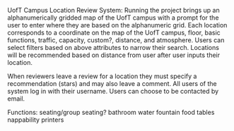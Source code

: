 UofT Campus Location Review System:
Running the project brings up an alphanumerically gridded map of the UofT campus with a prompt for the user to enter where they are based on the alphanumeric grid. Each location corresponds to a coordinate on the map of the UofT campus, floor, basic functions, traffic, capacity, custom?, distance, and atmosphere. Users can select filters based on above attributes to narrow their search. Locations will be recommended based on distance from user after user inputs their location. 

When reviewers leave a review for a location they must specify a recommendation (stars) and may also leave a comment. All users of the system log in with their username. Users can choose to be contacted by email.

Functions:
  seating/group seating?
  bathroom
  water fountain
  food
  tables
  nappability
  printers
